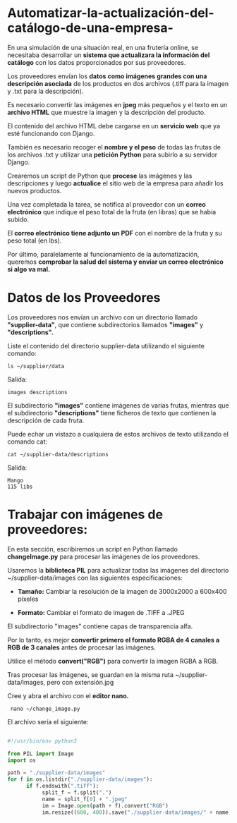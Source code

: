 # Automatizar-la-actualización-del-catálogo-de-una-empresa-

En una simulación de una situación real, en una frutería online, se necesitaba desarrollar un **sistema que actualizara la información del catálogo** con los datos proporcionados por sus proveedores.

Los proveedores envían los **datos como imágenes grandes con una descripción asociada** de los productos en dos archivos (.tiff para la imagen y .txt para la descripción). 

Es necesario convertir las imágenes en **jpeg** más pequeños y el texto en un **archivo HTML** que muestre la imagen y la descripción del producto. 

El contenido del archivo HTML debe cargarse en un **servicio web** que ya esté funcionando con Django. 

También es necesario recoger el **nombre y el peso** de todas las frutas de los archivos .txt y utilizar una **petición Python** para subirlo a su servidor Django.

Crearemos un script de Python que **procese** las imágenes y las descripciones y luego **actualice** el sitio web de la empresa para añadir los nuevos productos.

Una vez completada la tarea, se notifica al proveedor con un **correo electrónico** que indique el peso total de la fruta (en libras) que se había subido. 

El **correo electrónico tiene adjunto un PDF** con el nombre de la fruta y su peso total (en lbs).

Por último, paralelamente al funcionamiento de la automatización, queremos **comprobar la salud del sistema y enviar un correo electrónico si algo va mal.**

# Datos de los Proveedores 

Los proveedores nos envían un archivo con un directorio llamado **"supplier-data"**, que contiene subdirectorios llamados **"images"** y **"descriptions".**

Liste el contenido del directorio supplier-data utilizando el siguiente comando:
```
ls ~/supplier/data
```

Salida:
```
images descriptions
```
El subdirectorio **"images"** contiene imágenes de varias frutas, mientras que el subdirectorio **"descriptions"** tiene ficheros de texto que contienen la descripción de cada fruta. 

Puede echar un vistazo a cualquiera de estos archivos de texto utilizando el comando cat:
```
cat ~/supplier-data/descriptions 
```
Salida:
```
Mango
115 libs
```

# Trabajar con imágenes de proveedores:

En esta sección, escribiremos un script en Python llamado **changeImage.py** para procesar las imágenes de los proveedores. 

Usaremos la **biblioteca PIL** para actualizar todas las imágenes del directorio ~/supplier-data/images con las siguientes especificaciones:

- **Tamaño:** Cambiar la resolución de la imagen de 3000x2000 a 600x400 píxeles

- **Formato:** Cambiar el formato de imagen de .TIFF a .JPEG

El subdirectorio "images" contiene capas de transparencia alfa.

Por lo tanto, es mejor **convertir primero el formato RGBA de 4 canales a RGB de 3 canales** antes de procesar las imágenes. 

Utilice el método **convert("RGB")** para convertir la imagen RGBA a RGB.

Tras procesar las imágenes, se guardan en la misma ruta ~/supplier-data/images, pero con extensión.jpg

Cree y abra el archivo con el **editor nano.**
```
 nano ~/change_image.py
 ```
El archivo sería el siguiente:
```python

#!/usr/bin/env python3

from PIL import Image
import os

path = "./supplier-data/images"
for f in os.listdir("./supplier-data/images"):
      if f.endswith(".tiff"):
           split_f = f.split(".")
           name = split_f[0] + ".jpeg"
           im = Image.open(path + f).convert("RGB")
           im.resize((600, 400)).save("./supplier-data/images/" + name, "JPEG")
```













